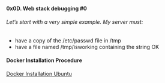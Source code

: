 #### 0x0D. Web stack debugging #0

###### Let’s start with a very simple example. My server must:
- have a copy of the /etc/passwd file in /tmp
- have a file named /tmp/isworking containing the string OK

#### Docker Installation Procedure
[Docker Installation Ubuntu](https://www.digitalocean.com/community/tutorials/how-to-install-and-use-docker-on-ubuntu-16-04#step-3-using-the-docker-command)